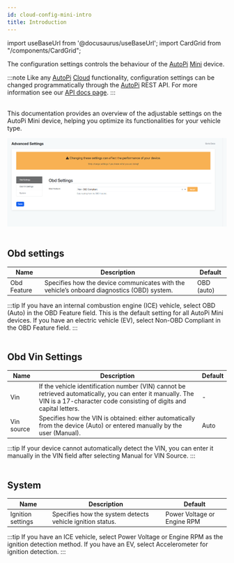 ```yaml
---
id: cloud-config-mini-intro
title: Introduction
---
```


import useBaseUrl from '@docusaurus/useBaseUrl';
import CardGrid from "/components/CardGrid";



The configuration settings controls the behaviour of the [AutoPi](https://www.autopi.io) [Mini](https://www.autopi.io/hardware/autopi-mini) device.


:::note
Like any [AutoPi](https://www.autopi.io) [Cloud](https://www.autopi.io/software-platform/cloud-management) functionality, configuration settings can be changed programmatically through the [AutoPi](https://www.autopi.io) REST API. For more information see our [API docs page](https://api.autopi.io/).
:::
<br>
</br>

This documentation provides an overview of the adjustable settings on the AutoPi Mini device, helping you optimize its functionalities for your vehicle type.


![AutoPi.io - Relocator cable](/img/getting_started/autopi_mini/mini_advanced_settings.png)
<br>
</br>

## Obd settings

| Name | Description | Default |
| ------ | ------ | ------ |
| Obd Feature | Specifies how the device communicates with the vehicle’s onboard diagnostics (OBD) system. | OBD (auto) |

:::tip
If you have an internal combustion engine (ICE) vehicle, select OBD (Auto) in the OBD Feature field. This is the default setting for all AutoPi Mini devices.
If you have an electric vehicle (EV), select Non-OBD Compliant in the OBD Feature field.
:::
<br>
</br>

## Obd Vin Settings

| Name | Description | Default |
| ------ | ------ | ------ |
| Vin | If the vehicle identification number (VIN) cannot be retrieved automatically, you can enter it manually. The VIN is a 17-character code consisting of digits and capital letters. | - |
| Vin source | Specifies how the VIN is obtained: either automatically from the device (Auto) or entered manually by the user (Manual). | Auto |

:::tip
If your device cannot automatically detect the VIN, you can enter it manually in the VIN field after selecting Manual for VIN Source.
:::
<br>
</br>

## System

| Name | Description | Default |
| ------ | ------ | ------ |
| Ignition settings | Specifies how the system detects vehicle ignition status. | Power Voltage or Engine RPM |

:::tip
If you have an ICE vehicle, select Power Voltage or Engine RPM as the ignition detection method.
If you have an EV, select Accelerometer for ignition detection.
:::

